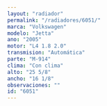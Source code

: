 ```yaml
---
layout: "radiador"
permalink: "/radiadores/6051/"
marca: "Volkswagen"
modelo: "Jetta"
ano: "2005"
motor: "L4 1.8 2.0"
transmision: "Automática"
parte: "M-914"
clima: "Con clima"
alto: "25 5/8"
ancho: "16 1/8"
observaciones: ""
id: "6051"
---
```


